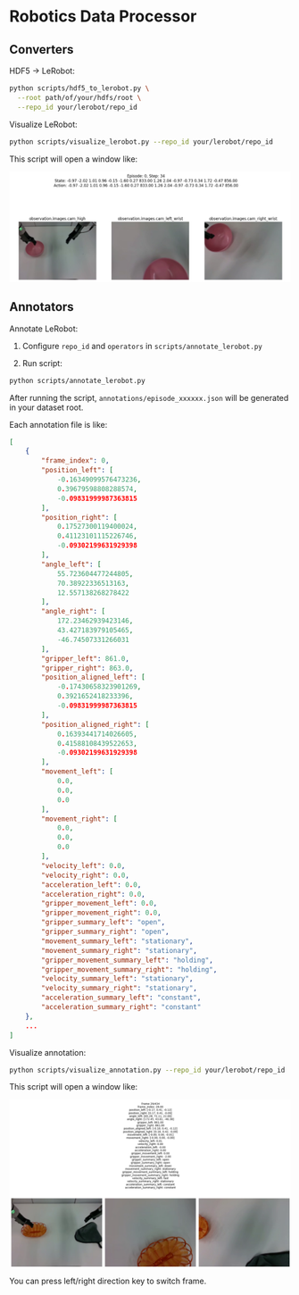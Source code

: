 # Robotics Data Processor

## Converters

HDF5 -> LeRobot:

```bash
python scripts/hdf5_to_lerobot.py \
  --root path/of/your/hdfs/root \
  --repo_id your/lerobot/repo_id
```

Visualize LeRobot:

```bash
python scripts/visualize_lerobot.py --repo_id your/lerobot/repo_id
```

This script will open a window like:

![](examples/visualize_lerobot.png)

## Annotators

Annotate LeRobot:

1. Configure `repo_id` and `operators` in `scripts/annotate_lerobot.py`

2. Run script:

```bash
python scripts/annotate_lerobot.py
```

After running the script, `annotations/episode_xxxxxx.json` will be generated in your dataset root.

Each annotation file is like:
```json
[
    {
        "frame_index": 0,
        "position_left": [
            -0.16349099576473236,
            0.39679598808288574,
            -0.09831999987363815
        ],
        "position_right": [
            0.17527300119400024,
            0.41123101115226746,
            -0.09302199631929398
        ],
        "angle_left": [
            55.723604477244805,
            70.38922336513163,
            12.557138268278422
        ],
        "angle_right": [
            172.23462939423146,
            43.427183979105465,
            -46.74507331266031
        ],
        "gripper_left": 861.0,
        "gripper_right": 863.0,
        "position_aligned_left": [
            -0.17430658323901269,
            0.3921652418233396,
            -0.09831999987363815
        ],
        "position_aligned_right": [
            0.16393441714026605,
            0.41588108439522653,
            -0.09302199631929398
        ],
        "movement_left": [
            0.0,
            0.0,
            0.0
        ],
        "movement_right": [
            0.0,
            0.0,
            0.0
        ],
        "velocity_left": 0.0,
        "velocity_right": 0.0,
        "acceleration_left": 0.0,
        "acceleration_right": 0.0,
        "gripper_movement_left": 0.0,
        "gripper_movement_right": 0.0,
        "gripper_summary_left": "open",
        "gripper_summary_right": "open",
        "movement_summary_left": "stationary",
        "movement_summary_right": "stationary",
        "gripper_movement_summary_left": "holding",
        "gripper_movement_summary_right": "holding",
        "velocity_summary_left": "stationary",
        "velocity_summary_right": "stationary",
        "acceleration_summary_left": "constant",
        "acceleration_summary_right": "constant"
    },
    ...
]
```

Visualize annotation:

```bash
python scripts/visualize_annotation.py --repo_id your/lerobot/repo_id
```

This script will open a window like:

![](examples/visualize_annotation.png)

You can press left/right direction key to switch frame.
